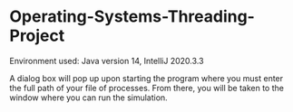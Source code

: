 # Operating-Systems-Threading-Project

Environment used: Java version 14, IntelliJ 2020.3.3

A dialog box will pop up upon starting the program where you must enter the full path of your file of processes.
From there, you will be taken to the window where you can run the simulation.
